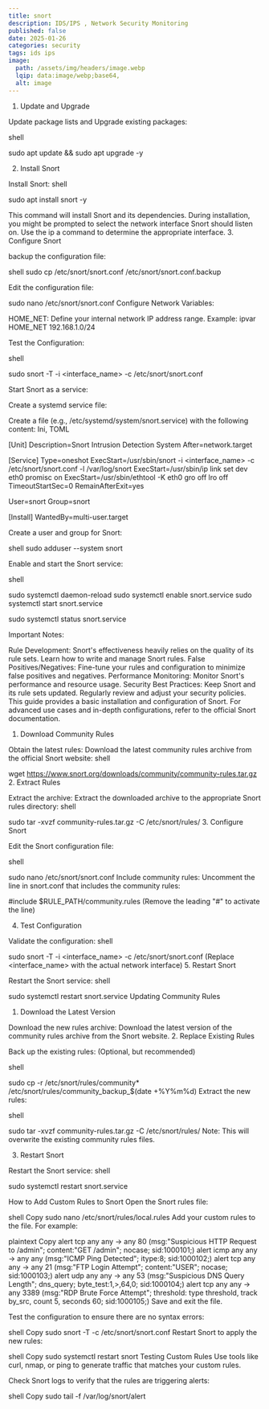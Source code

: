 ```yaml
---
title: snort
description: IDS/IPS , Network Security Monitoring
published: false
date: 2025-01-26
categories: security
tags: ids ips   
image:
  path: /assets/img/headers/image.webp
  lqip: data:image/webp;base64,
  alt: image
---
```

1. Update and Upgrade

Update package lists and Upgrade existing packages:

shell

sudo apt update && sudo apt upgrade -y


2. Install Snort

Install Snort:
shell

sudo apt install snort -y

This command will install Snort and its dependencies.
During installation, you might be prompted to select the network interface Snort should listen on. Use the ip a command to determine the appropriate interface.
3. Configure Snort

backup the configuration file:

shell
sudo cp /etc/snort/snort.conf /etc/snort/snort.conf.backup

Edit the configuration file:

sudo nano /etc/snort/snort.conf
Configure Network Variables:

HOME_NET: Define your internal network IP address range.
Example: ipvar HOME_NET 192.168.1.0/24



Test the Configuration:

shell

sudo snort -T -i <interface_name> -c /etc/snort/snort.conf

Start Snort as a service:

Create a systemd service file:

Create a file (e.g., /etc/systemd/system/snort.service) with the following content:
Ini, TOML

[Unit]
Description=Snort Intrusion Detection System
After=network.target

[Service]
Type=oneshot
ExecStart=/usr/sbin/snort -i <interface_name> -c /etc/snort/snort.conf -l /var/log/snort 
ExecStart=/usr/sbin/ip link set dev eth0 promisc on
ExecStart=/usr/sbin/ethtool -K eth0 gro off lro off 
TimeoutStartSec=0 
RemainAfterExit=yes

User=snort 
Group=snort 

[Install]
WantedBy=multi-user.target



Create a user and group for Snort:

shell
sudo adduser --system snort

Enable and start the Snort service:

shell

sudo systemctl daemon-reload
sudo systemctl enable snort.service
sudo systemctl start snort.service

sudo systemctl status snort.service

Important Notes:

Rule Development: Snort's effectiveness heavily relies on the quality of its rule sets. Learn how to write and manage Snort rules.
False Positives/Negatives: Fine-tune your rules and configuration to minimize false positives and negatives.
Performance Monitoring: Monitor Snort's performance and resource usage.
Security Best Practices: Keep Snort and its rule sets updated. Regularly review and adjust your security policies.
This guide provides a basic installation and configuration of Snort. For advanced use cases and in-depth configurations, refer to the official Snort documentation.



1. Download Community Rules

Obtain the latest rules: Download the latest community rules archive from the official Snort website:
shell

wget https://www.snort.org/downloads/community/community-rules.tar.gz
2. Extract Rules

Extract the archive: Extract the downloaded archive to the appropriate Snort rules directory:
shell

sudo tar -xvzf community-rules.tar.gz -C /etc/snort/rules/ 
3. Configure Snort

Edit the Snort configuration file:

shell

sudo nano /etc/snort/snort.conf
Include community rules: Uncomment the line in snort.conf that includes the community rules:

#include $RULE_PATH/community.rules 
(Remove the leading "#" to activate the line)

4. Test Configuration

Validate the configuration:
shell

sudo snort -T -i <interface_name> -c /etc/snort/snort.conf
(Replace <interface_name> with the actual network interface)
5. Restart Snort

Restart the Snort service:
shell

sudo systemctl restart snort.service 
Updating Community Rules

1. Download the Latest Version

Download the new rules archive: Download the latest version of the community rules archive from the Snort website.
2. Replace Existing Rules

Back up the existing rules: (Optional, but recommended)

shell

sudo cp -r /etc/snort/rules/community* /etc/snort/rules/community_backup_$(date +%Y%m%d) 
Extract the new rules:

shell

sudo tar -xvzf community-rules.tar.gz -C /etc/snort/rules/ 
Note: This will overwrite the existing community rules files.

3. Restart Snort

Restart the Snort service:
shell

sudo systemctl restart snort.service



How to Add Custom Rules to Snort
Open the Snort rules file:

shell
Copy
sudo nano /etc/snort/rules/local.rules
Add your custom rules to the file. For example:

plaintext
Copy
alert tcp any any -> any 80 (msg:"Suspicious HTTP Request to /admin"; content:"GET /admin"; nocase; sid:1000101;)
alert icmp any any -> any any (msg:"ICMP Ping Detected"; itype:8; sid:1000102;)
alert tcp any any -> any 21 (msg:"FTP Login Attempt"; content:"USER"; nocase; sid:1000103;)
alert udp any any -> any 53 (msg:"Suspicious DNS Query Length"; dns_query; byte_test:1,>,64,0; sid:1000104;)
alert tcp any any -> any 3389 (msg:"RDP Brute Force Attempt"; threshold: type threshold, track by_src, count 5, seconds 60; sid:1000105;)
Save and exit the file.

Test the configuration to ensure there are no syntax errors:

shell
Copy
sudo snort -T -c /etc/snort/snort.conf
Restart Snort to apply the new rules:

shell
Copy
sudo systemctl restart snort
Testing Custom Rules
Use tools like curl, nmap, or ping to generate traffic that matches your custom rules.

Check Snort logs to verify that the rules are triggering alerts:

shell
Copy
sudo tail -f /var/log/snort/alert
